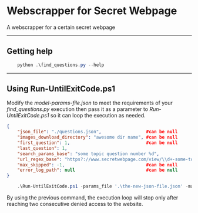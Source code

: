 # Webscrapper for Secret Webpage

A webscrapper for a certain secret webpage

---

## Getting help

```powershell
    python .\find_questions.py --help
```

---

## Using Run-UntilExitCode.ps1

Modify the *model-params-file.json* to meet the requirements of your *find_questions.py* execution then pass it as a parameter to *Run-UntilExitCode.ps1* so it can loop the execution as needed.

```json
{   
    "json_file": "./questions.json",                 #can be null
    "images_download_directory": "awesome dir name", #can be null
    "first_question": 1,                             #can be null
    "last_question": 1,
    "search_params_base": "some topic question number %d",
    "url_regex_base": "https?://www.secretwebpage.com/view/\\d+-some-topic-question-number-%d/",
    "max_skipped": -1,                               #can be null
    "error_log_path": null                           #can be null
}
```

```powershell
    .\Run-UntilExitCode.ps1 -params_file '.\the-new-json-file.json' -max_on_denied_access_repeat_tries 2
```

By using the previous command, the execution loop will stop only after reaching two consecutive denied access to the website.

